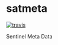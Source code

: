 # satmeta

[![travis](https://travis-ci.org/DHI-GRAS/satmeta.svg?branch=master)](https://travis-ci.org/DHI-GRAS/satmeta)

Sentinel Meta Data
